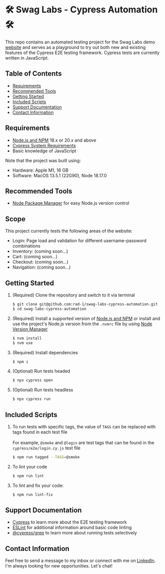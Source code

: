 # 🛠 Swag Labs - Cypress Automation 🛠
This repo contains an automated testing project for the Swag Labs demo [website](https://www.saucedemo.com) and serves as a playground to try out both new and existing features of the Cypress E2E testing framework. Cypress tests are currently written in JavaScript.

## Table of Contents
- [Requirements](#requirements)
- [Recommended Tools](#recommended-tools)
- [Getting Started](#getting-started)
- [Included Scripts](#included-scripts)
- [Support Documentation](#support-documentation)
- [Contact Information](#contact-information)

## Requirements
* [Node.js and NPM](https://nodejs.org/en/) 18.x or 20.x and above
* [Cypress System Requirements](https://docs.cypress.io/guides/getting-started/installing-cypress#System-requirements)
* Basic knowledge of JavaScript

Note that the project was built using:
* Hardware: Apple M1, 16 GB
* Software: MacOS 13.5.1 (22G90), Node 18.17.0

## Recommended Tools
* [Node Package Manager](https://github.com/nvm-sh/nvm) for easy Node.js version control

## Scope
This project currently tests the following areas of the website:
* Login: Page load and validation for different username-password combinations
* Inventory: (coming soon...)
* Cart: (coming soon...)
* Checkout: (coming soon...)
* Navigation: (coming soon...)

## Getting Started
1. (Required) Clone the repository and switch to it via terminal

    ~~~ sh
    $ git clone git@github.com:rad-1/swag-labs-cypress-automation.git
    $ cd swag-labs-cypress-automation
    ~~~

2. (Required) Install a supported version of [Node.js and NPM](https://nodejs.org/en) or install and use the project's Node.js version from the `.nvmrc` file by using [Node Version Manager](https://github.com/nvm-sh/nvm)

    ~~~ sh
    $ nvm install
    $ nvm use
    ~~~

3. (Required) Install dependencies

    ~~~ sh
    $ npm i
    ~~~

4. (Optional) Run tests headed

    ~~~ sh
    $ npx cypress open
    ~~~

5. (Optional) Run tests headless

    ~~~ sh
    $ npx cypress run
    ~~~

## Included Scripts
1. To run tests with specific tags, the value of `TAGS` can be replaced with tags found in each test file\
\
For example, `@smoke` and `@login` are test tags that can be found in the `cypress/e2e/login.cy.js` test file

    ~~~ sh
    $ npm run tagged --TAGS=@smoke
    ~~~

3. To lint your code

    ~~~ sh
    $ npm run lint
    ~~~

4. To lint and fix your code:
    ~~~ sh
    $ npm run lint-fix
    ~~~

## Support Documentation
* [Cypress](https://www.cypress.io/) to learn more about the E2E testing framework
* [ESLint](https://eslint.org/) for additional information around basic code linting
* [@cypress/grep](https://github.com/cypress-io/cypress/tree/develop/npm/grep) to learn more about running tests selectively

## Contact Information
Feel free to send a message to my inbox or connect with me on [LinkedIn](https://www.linkedin.com/in/joshuatipton/). I'm always looking for new opportunities. Let's chat!
